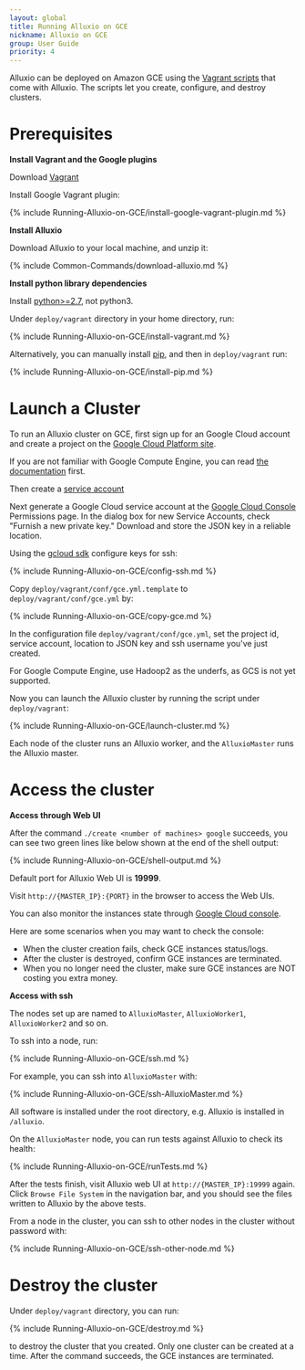 ```yaml
---
layout: global
title: Running Alluxio on GCE
nickname: Alluxio on GCE
group: User Guide
priority: 4
---
```


Alluxio can be deployed on Amazon GCE using the
[Vagrant scripts](https://github.com/alluxio/alluxio/tree/master/deploy/vagrant) that come with
Alluxio. The scripts let you create, configure, and destroy clusters.

# Prerequisites

**Install Vagrant and the Google plugins**

Download [Vagrant](https://www.vagrantup.com/downloads.html)

Install Google Vagrant plugin:

{% include Running-Alluxio-on-GCE/install-google-vagrant-plugin.md %}

**Install Alluxio**

Download Alluxio to your local machine, and unzip it:

{% include Common-Commands/download-alluxio.md %}

**Install python library dependencies**

Install [python>=2.7](https://www.python.org/), not python3.

Under `deploy/vagrant` directory in your home directory, run:

{% include Running-Alluxio-on-GCE/install-vagrant.md %}

Alternatively, you can manually install [pip](https://pip.pypa.io/en/latest/installing/), and then
in `deploy/vagrant` run:

{% include Running-Alluxio-on-GCE/install-pip.md %}

# Launch a Cluster

To run an Alluxio cluster on GCE, first sign up for an Google Cloud account and create a project
on the [Google Cloud Platform site](http://cloud.google.com/).

If you are not familiar with Google Compute Engine, you can read [the documentation](http://cloud.google.com/compute/docs) first.

Then create a [service account](https://console.google.com/)

Next generate a Google Cloud service account at the 
[Google Cloud Console](http://console.cloud.google.com) Permissions page. In the dialog box for new Service Accounts, check "Furnish a new private key." Download and store the JSON key in a reliable location.

Using the [gcloud sdk](http://console.cloud.google.com) configure keys for ssh:

{% include Running-Alluxio-on-GCE/config-ssh.md %}

Copy `deploy/vagrant/conf/gce.yml.template` to `deploy/vagrant/conf/gce.yml` by:

{% include Running-Alluxio-on-GCE/copy-gce.md %}

In the configuration file `deploy/vagrant/conf/gce.yml`, set the project id, service account, location to JSON key and ssh username you've just created.

For Google Compute Engine, use Hadoop2 as the underfs, as GCS is not yet supported. 

Now you can launch the Alluxio cluster by running
the script under `deploy/vagrant`:

{% include Running-Alluxio-on-GCE/launch-cluster.md %}

Each node of the cluster runs an Alluxio worker, and the `AlluxioMaster` runs the Alluxio master.

# Access the cluster

**Access through Web UI**

After the command `./create <number of machines> google` succeeds, you can see two green lines like
below shown at the end of the shell output:

{% include Running-Alluxio-on-GCE/shell-output.md %}

Default port for Alluxio Web UI is **19999**.

Visit `http://{MASTER_IP}:{PORT}` in the browser to access the Web UIs.

You can also monitor the instances state through
[Google Cloud console](https://console.cloud.google.com).

Here are some scenarios when you may want to check the console:
 - When the cluster creation fails, check GCE instances status/logs.
 - After the cluster is destroyed, confirm GCE instances are terminated.
 - When you no longer need the cluster, make sure GCE instances are NOT costing you extra money.

**Access with ssh**

The nodes set up are named to `AlluxioMaster`, `AlluxioWorker1`, `AlluxioWorker2` and so on.

To ssh into a node, run:

{% include Running-Alluxio-on-GCE/ssh.md %}

For example, you can ssh into `AlluxioMaster` with:

{% include Running-Alluxio-on-GCE/ssh-AlluxioMaster.md %}

All software is installed under the root directory, e.g. Alluxio is installed in `/alluxio`.

On the `AlluxioMaster` node, you can run tests against Alluxio to check its health:

{% include Running-Alluxio-on-GCE/runTests.md %}

After the tests finish, visit Alluxio web UI at `http://{MASTER_IP}:19999` again. Click `Browse
File System` in the navigation bar, and you should see the files written to Alluxio by the above
tests.

From a node in the cluster, you can ssh to other nodes in the cluster without password with:

{% include Running-Alluxio-on-GCE/ssh-other-node.md %}

# Destroy the cluster

Under `deploy/vagrant` directory, you can run:

{% include Running-Alluxio-on-GCE/destroy.md %}

to destroy the cluster that you created. Only one cluster can be created at a time. After the
command succeeds, the GCE instances are terminated.
